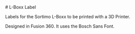 # L-Boxx Label

Labels for the Sortimo L-Boxx to be printed with a 3D Printer.

Designed in Fusion 360. It uses the Bosch Sans Font.